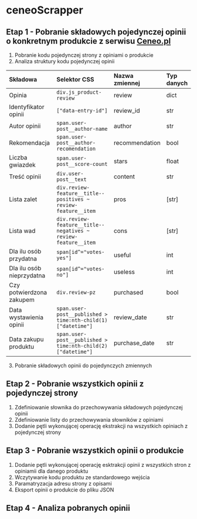 # ceneoScrapper

## Etap 1 - Pobranie składowych pojedynczej opinii o konkretnym produkcie z serwisu [Ceneo.pl](https://www.ceneo.pl/)

1. Pobranie kodu pojedynczej strony z opiniami o produkcie
2. Analiza struktury kodu pojedynczej opinii

| Składowa                  | Selektor CSS                                                  | Nazwa zmiennej | Typ danych |
| :------------------------ | :------------------------------------------------------------ | :------------- | :--------- |
| Opinia                    | `div.js_product-review`                                       | review         | dict       |
| Identyfikator opinii      | `["data-entry-id"]`                                           | review_id      | str        |
| Autor opinii              | `span.user-post__author-name`                                 | author         | str        |
| Rekomendacja              | `span.user-post__author-recomendation`                        | recommendation | bool       |
| Liczba gwiazdek           | `span.user-post__score-count`                                 | stars          | float      |
| Treść opinii              | `div.user-post__text`                                         | content        | str        |
| Lista zalet               | `div.review-feature__title--positives ~ review-feature__item` | pros           | \[str\]    |
| Lista wad                 | `div.review-feature__title--negatives ~ review-feature__item` | cons           | \[str\]    |
| Dla ilu osób przydatna    | `span[id^="votes-yes"]`                                       | useful         | int        |
| Dla ilu osób nieprzydatna | `span[id^="votes-no"]`                                        | useless        | int        |
| Czy potwierdzona zakupem  | `div.review-pz`                                               | purchased      | bool       |
| Data wystawienia opinii   | `span.user-post__published > time:nth-child(1)["datetime"]`   | review_date    | str        |
| Data zakupu produktu      | `span.user-post__published > time:nth-child(2)["datetime"]`   | purchase_date  | str        |

3. Pobranie składowych opinii do pojedynczych zmiennych

## Etap 2 - Pobranie wszystkich opinii z pojedynczej strony

1. Zdefiniowanie słownika do przechowywania składowych pojedynczej opinii
2. Zdefiniowanie listy do przechowywania słowników z opiniami
3. Dodanie pętli wykonującej operację ekstrakcji na wszystkich opiniach z pojedynczej strony

## Etap 3 - Pobranie wszystkich opinii o produkcie

1. Dodanie pętli wykonującej operację esktrakcji opinii z wszystkich stron z opiniamii dla danego produktu
2. Wczytywanie kodu produktu ze standardowego wejścia
3. Paramatryzacja adresu strony z opisami
4. Eksport opinii o produkcie do pliku JSON

## Etap 4 - Analiza pobranych opinii
